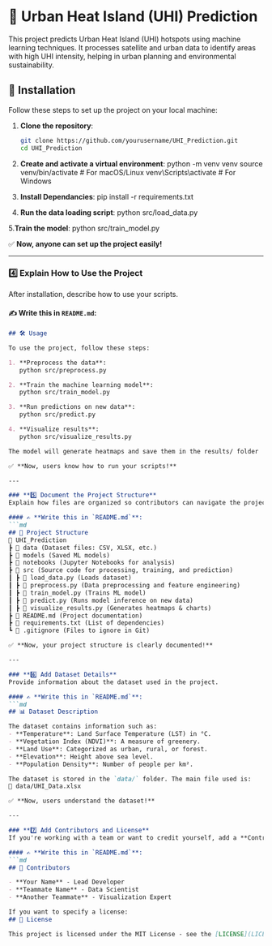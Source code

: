 # 🌆 Urban Heat Island (UHI) Prediction  

This project predicts Urban Heat Island (UHI) hotspots using machine learning techniques. It processes satellite and urban data to identify areas with high UHI intensity, helping in urban planning and environmental sustainability.

## 🚀 Installation  

Follow these steps to set up the project on your local machine:

1. **Clone the repository**:
   ```bash
   git clone https://github.com/yourusername/UHI_Prediction.git
   cd UHI_Prediction

2. **Create and activate a virtual environment**:
   python -m venv venv
   source venv/bin/activate  # For macOS/Linux
   venv\Scripts\activate     # For Windows

3. **Install Dependancies**: 
   pip install -r requirements.txt

4. **Run the data loading script**:
   python src/load_data.py

5.**Train the model**:
   python src/train_model.py


✅ **Now, anyone can set up the project easily!**

---

### **4️⃣ Explain How to Use the Project**
After installation, describe how to use your scripts.

#### ✍️ **Write this in `README.md`**:
```md
## 🛠️ Usage  

To use the project, follow these steps:

1. **Preprocess the data**:
   python src/preprocess.py

2. **Train the machine learning model**:
   python src/train_model.py

3. **Run predictions on new data**:
   python src/predict.py

4. **Visualize results**:
   python src/visualize_results.py

The model will generate heatmaps and save them in the results/ folder

✅ **Now, users know how to run your scripts!**

---

### **5️⃣ Document the Project Structure**
Explain how files are organized so contributors can navigate the project.

#### ✍️ **Write this in `README.md`**:
```md
## 📂 Project Structure  
📂 UHI_Prediction
┣ 📂 data (Dataset files: CSV, XLSX, etc.)
┣ 📂 models (Saved ML models)
┣ 📂 notebooks (Jupyter Notebooks for analysis)
┣ 📂 src (Source code for processing, training, and prediction)
┃ ┣ 📜 load_data.py (Loads dataset)
┃ ┣ 📜 preprocess.py (Data preprocessing and feature engineering)
┃ ┣ 📜 train_model.py (Trains ML model)
┃ ┣ 📜 predict.py (Runs model inference on new data)
┃ ┣ 📜 visualize_results.py (Generates heatmaps & charts)
┣ 📜 README.md (Project documentation)
┣ 📜 requirements.txt (List of dependencies)
┗ 📜 .gitignore (Files to ignore in Git)

✅ **Now, your project structure is clearly documented!**

---

### **6️⃣ Add Dataset Details**
Provide information about the dataset used in the project.

#### ✍️ **Write this in `README.md`**:
```md
## 📊 Dataset Description  

The dataset contains information such as:
- **Temperature**: Land Surface Temperature (LST) in °C.
- **Vegetation Index (NDVI)**: A measure of greenery.
- **Land Use**: Categorized as urban, rural, or forest.
- **Elevation**: Height above sea level.
- **Population Density**: Number of people per km².

The dataset is stored in the `data/` folder. The main file used is:
📂 data/UHI_Data.xlsx

✅ **Now, users understand the dataset!**

---

### **7️⃣ Add Contributors and License**
If you're working with a team or want to credit yourself, add a **Contributors** section.

#### ✍️ **Write this in `README.md`**:
```md
## 👥 Contributors  

- **Your Name** - Lead Developer  
- **Teammate Name** - Data Scientist  
- **Another Teammate** - Visualization Expert  

If you want to specify a license:
## 📜 License  

This project is licensed under the MIT License - see the [LICENSE](LICENSE) file for details.


